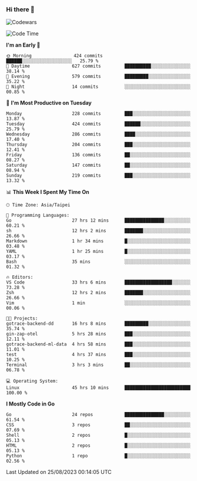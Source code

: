 ### Hi there 👋

![Codewars](https://www.codewars.com/users/omegaatt36/badges/small)

<!--START_SECTION:waka-->
![Code Time](http://img.shields.io/badge/Code%20Time-1%2C594%20hrs%2046%20mins-blue)

**I'm an Early 🐤** 

```text
🌞 Morning                424 commits         ██████░░░░░░░░░░░░░░░░░░░   25.79 % 
🌆 Daytime                627 commits         ██████████░░░░░░░░░░░░░░░   38.14 % 
🌃 Evening                579 commits         █████████░░░░░░░░░░░░░░░░   35.22 % 
🌙 Night                  14 commits          ░░░░░░░░░░░░░░░░░░░░░░░░░   00.85 % 
```
📅 **I'm Most Productive on Tuesday** 

```text
Monday                   228 commits         ███░░░░░░░░░░░░░░░░░░░░░░   13.87 % 
Tuesday                  424 commits         ██████░░░░░░░░░░░░░░░░░░░   25.79 % 
Wednesday                286 commits         ████░░░░░░░░░░░░░░░░░░░░░   17.40 % 
Thursday                 204 commits         ███░░░░░░░░░░░░░░░░░░░░░░   12.41 % 
Friday                   136 commits         ██░░░░░░░░░░░░░░░░░░░░░░░   08.27 % 
Saturday                 147 commits         ██░░░░░░░░░░░░░░░░░░░░░░░   08.94 % 
Sunday                   219 commits         ███░░░░░░░░░░░░░░░░░░░░░░   13.32 % 
```


📊 **This Week I Spent My Time On** 

```text
🕑︎ Time Zone: Asia/Taipei

💬 Programming Languages: 
Go                       27 hrs 12 mins      ███████████████░░░░░░░░░░   60.21 % 
sh                       12 hrs 2 mins       ███████░░░░░░░░░░░░░░░░░░   26.66 % 
Markdown                 1 hr 34 mins        █░░░░░░░░░░░░░░░░░░░░░░░░   03.48 % 
YAML                     1 hr 25 mins        █░░░░░░░░░░░░░░░░░░░░░░░░   03.17 % 
Bash                     35 mins             ░░░░░░░░░░░░░░░░░░░░░░░░░   01.32 % 

🔥 Editors: 
VS Code                  33 hrs 6 mins       ██████████████████░░░░░░░   73.28 % 
Zsh                      12 hrs 2 mins       ███████░░░░░░░░░░░░░░░░░░   26.66 % 
Vim                      1 min               ░░░░░░░░░░░░░░░░░░░░░░░░░   00.06 % 

🐱‍💻 Projects: 
gotrace-backend-dd       16 hrs 8 mins       █████████░░░░░░░░░░░░░░░░   35.74 % 
gin-zap-otel             5 hrs 28 mins       ███░░░░░░░░░░░░░░░░░░░░░░   12.11 % 
gotrace-backend-ml-data  4 hrs 58 mins       ███░░░░░░░░░░░░░░░░░░░░░░   11.01 % 
test                     4 hrs 37 mins       ███░░░░░░░░░░░░░░░░░░░░░░   10.25 % 
Terminal                 3 hrs 3 mins        ██░░░░░░░░░░░░░░░░░░░░░░░   06.78 % 

💻 Operating System: 
Linux                    45 hrs 10 mins      █████████████████████████   100.00 % 
```

**I Mostly Code in Go** 

```text
Go                       24 repos            ███████████████░░░░░░░░░░   61.54 % 
CSS                      3 repos             ██░░░░░░░░░░░░░░░░░░░░░░░   07.69 % 
Shell                    2 repos             █░░░░░░░░░░░░░░░░░░░░░░░░   05.13 % 
HTML                     2 repos             █░░░░░░░░░░░░░░░░░░░░░░░░   05.13 % 
Python                   1 repo              █░░░░░░░░░░░░░░░░░░░░░░░░   02.56 % 
```




 Last Updated on 25/08/2023 00:14:05 UTC
<!--END_SECTION:waka-->

<!--
**omegaatt36/omegaatt36** is a ✨ _special_ ✨ repository because its `README.md` (this file) appears on your GitHub profile.

Here are some ideas to get you started:

- 🔭 I’m currently working on ...
- 🌱 I’m currently learning ...
- 👯 I’m looking to collaborate on ...
- 🤔 I’m looking for help with ...
- 💬 Ask me about ...
- 📫 How to reach me: ...
- 😄 Pronouns: ...
- ⚡ Fun fact: ...
-->
